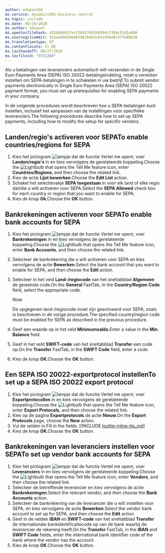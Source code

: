```yaml
---
author: edupont04
ms.service: dynamics365-business-central
ms.topic: include
ms.date: 08/26/2020
ms.author: edupont
ms.openlocfilehash: 432d0d4457ecf36427452b699dcf3b9c51d5a006
ms.sourcegitcommit: 3e2eab6920e96596cb4b3c61e590a8c577e8b630
ms.translationtype: HT
ms.contentlocale: nl-BE
ms.lasthandoff: 08/27/2020
ms.locfileid: "3731358"
---
```

<span data-ttu-id="abe28-101">Als u betalingen van leveranciers automatisch wilt verzenden in de Single Euro Payments Area (SEPA) ISO 20022-betalingsindeling, moet u vereisten instellen om SEPA-betalingen in te schakelen in uw bedrijf.</span><span class="sxs-lookup"><span data-stu-id="abe28-101">To submit vendor payments electronically in Single Euro Payments Area (SEPA) ISO 20022 payment format, you must set up prerequisites for enabling SEPA payments in your company.</span></span>  

<span data-ttu-id="abe28-102">In de volgende procedures wordt beschreven hoe u SEPA-betalingen kunt instellen, inclusief het aanpassen van de instellingen voor specifieke leveranciers.</span><span class="sxs-lookup"><span data-stu-id="abe28-102">The following procedures describe how to set up SEPA payments, including how to modify the setup for specific vendors.</span></span>  

## <a name="to-enable-countriesregions-for-sepa"></a><span data-ttu-id="abe28-103">Landen/regio's activeren voor SEPA</span><span class="sxs-lookup"><span data-stu-id="abe28-103">To enable countries/regions for SEPA</span></span>  

1. <span data-ttu-id="abe28-104">Kies het pictogram ![lampje dat de functie Vertel me opent](../../../media/ui-search/search_small.png "Vertel me wat u wilt doen"), voer **Landen/regio's** in en kies vervolgens de gerelateerde koppeling.</span><span class="sxs-lookup"><span data-stu-id="abe28-104">Choose the ![Lightbulb that opens the Tell Me feature](../../../media/ui-search/search_small.png "Tell me what you want to do") icon, enter **Countries/Regions**, and then choose the related link.</span></span>  
2. <span data-ttu-id="abe28-105">Kies de actie **Lijst bewerken**.</span><span class="sxs-lookup"><span data-stu-id="abe28-105">Choose the **Edit List** action.</span></span>  
3. <span data-ttu-id="abe28-106">Schakel het selectievakje **SEPA toegestaan** in voor elk land of elke regio dat/die u wilt activeren voor SEPA.</span><span class="sxs-lookup"><span data-stu-id="abe28-106">Select the **SEPA Allowed** check box for each country or region that you want to enable for SEPA.</span></span>  
4. <span data-ttu-id="abe28-107">Kies de knop **Ok**.</span><span class="sxs-lookup"><span data-stu-id="abe28-107">Choose the **OK** button.</span></span>  

## <a name="to-enable-bank-accounts-for-sepa"></a><span data-ttu-id="abe28-108">Bankrekeningen activeren voor SEPA</span><span class="sxs-lookup"><span data-stu-id="abe28-108">To enable bank accounts for SEPA</span></span>  

1. <span data-ttu-id="abe28-109">Kies het pictogram ![lampje dat de functie Vertel me opent](../../../media/ui-search/search_small.png "Vertel me wat u wilt doen"), voer **Bankrekeningen** in en kies vervolgens de gerelateerde koppeling.</span><span class="sxs-lookup"><span data-stu-id="abe28-109">Choose the ![Lightbulb that opens the Tell Me feature](../../../media/ui-search/search_small.png "Tell me what you want to do") icon, enter **Bank Accounts**, and then choose the related link.</span></span>  
2. <span data-ttu-id="abe28-110">Selecteer de bankrekening die u wilt activeren voor SEPA en kies vervolgens de actie **Bewerken**.</span><span class="sxs-lookup"><span data-stu-id="abe28-110">Select the bank account that you want to enable for SEPA, and then choose the **Edit** action.</span></span>  
3. <span data-ttu-id="abe28-111">Selecteer in het veld **Land-/regiocode** van het sneltabblad **Algemeen** de gewenste code.</span><span class="sxs-lookup"><span data-stu-id="abe28-111">On the **General** FastTab, in the **Country/Region Code** field, select the appropriate code.</span></span>  

    > [!NOTE]  
    > <span data-ttu-id="abe28-112">De opgegeven land-/regiocode moet zijn geactiveerd voor SEPA, zoals is beschreven in de vorige procedure.</span><span class="sxs-lookup"><span data-stu-id="abe28-112">The specified country/region code must be enabled for SEPA as described in the previous procedure.</span></span>  

4. <span data-ttu-id="abe28-113">Geef een waarde op in het veld **Minimumsaldo**.</span><span class="sxs-lookup"><span data-stu-id="abe28-113">Enter a value in the **Min. Balance** field.</span></span>  
5. <span data-ttu-id="abe28-114">Geef in het veld **SWIFT-code** van het sneltabblad **Transfer** een code op.</span><span class="sxs-lookup"><span data-stu-id="abe28-114">On the **Transfer** FastTab, in the **SWIFT Code** field, enter a code.</span></span>  
6. <span data-ttu-id="abe28-115">Kies de knop **OK**.</span><span class="sxs-lookup"><span data-stu-id="abe28-115">Choose the **OK** button.</span></span>  

## <a name="to-set-up-a-sepa-iso-20022-export-protocol"></a><span data-ttu-id="abe28-116">Een SEPA ISO 20022-exportprotocol instellen</span><span class="sxs-lookup"><span data-stu-id="abe28-116">To set up a SEPA ISO 20022 export protocol</span></span>  

1. <span data-ttu-id="abe28-117">Kies het pictogram ![lampje dat de functie Vertel me opent](../../../media/ui-search/search_small.png "Vertel me wat u wilt doen"), voer **Exportprotocollen** in en kies vervolgens de gerelateerde koppeling.</span><span class="sxs-lookup"><span data-stu-id="abe28-117">Choose the ![Lightbulb that opens the Tell Me feature](../../../media/ui-search/search_small.png "Tell me what you want to do") icon, enter **Export Protocols**, and then choose the related link.</span></span>  
2. <span data-ttu-id="abe28-118">Kies op de pagina **Exportprotocols** de actie **Nieuw**.</span><span class="sxs-lookup"><span data-stu-id="abe28-118">On the **Export Protocols** page, choose the **New** action.</span></span>  
3. <span data-ttu-id="abe28-119">Vul de velden in.</span><span class="sxs-lookup"><span data-stu-id="abe28-119">Fill in the fields.</span></span> [!INCLUDE [tooltip-inline-tip_md](../../../includes/tooltip-inline-tip_md.md)]
4. <span data-ttu-id="abe28-120">Kies de knop **OK**.</span><span class="sxs-lookup"><span data-stu-id="abe28-120">Choose the **OK** button.</span></span>  

## <a name="to-set-up-vendor-bank-accounts-for-sepa"></a><span data-ttu-id="abe28-121">Bankrekeningen van leveranciers instellen voor SEPA</span><span class="sxs-lookup"><span data-stu-id="abe28-121">To set up vendor bank accounts for SEPA</span></span>  

1. <span data-ttu-id="abe28-122">Kies het pictogram ![lampje dat de functie Vertel me opent](../../../media/ui-search/search_small.png "Vertel me wat u wilt doen"), voer **Leveranciers** in en kies vervolgens de gerelateerde koppeling.</span><span class="sxs-lookup"><span data-stu-id="abe28-122">Choose the ![Lightbulb that opens the Tell Me feature](../../../media/ui-search/search_small.png "Tell me what you want to do") icon, enter **Vendors**, and then choose the related link.</span></span>  
2. <span data-ttu-id="abe28-123">Selecteer de betreffende leverancier en kies vervolgens de actie **Bankrekeningen**.</span><span class="sxs-lookup"><span data-stu-id="abe28-123">Select the relevant vendor, and then choose the **Bank Accounts** action.</span></span>  
3. <span data-ttu-id="abe28-124">Selecteer de bankrekening van de leverancier die u wilt instellen voor SEPA, en kies vervolgens de actie **Bewerken**.</span><span class="sxs-lookup"><span data-stu-id="abe28-124">Select the vendor bank account to set up for SEPA, and then choose the **Edit** action.</span></span>  
4. <span data-ttu-id="abe28-125">Geef in de velden **IBAN** en **SWIFT-code** van het sneltabblad **Transfer** de internationale bankidentificatiecode op van de bank waarbij de leverancier de rekening heeft.</span><span class="sxs-lookup"><span data-stu-id="abe28-125">On the **Transfer** FastTab, in the **IBAN** and **SWIFT Code** fields, enter the international bank identifier code of the bank where the vendor has the account.</span></span>  
5. <span data-ttu-id="abe28-126">Kies de knop **OK**.</span><span class="sxs-lookup"><span data-stu-id="abe28-126">Choose the **OK** button.</span></span>  
